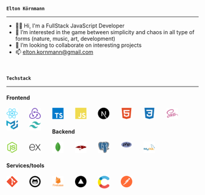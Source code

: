 
**`Elton Körnmann`**

---

- 👨‍💻 Hi, I'm a FullStack JavaScript Developer
- 👀 I’m interested in the game between simplicity and chaos in all type of forms (nature, music, art, development)
- 💞️ I’m looking to collaborate on interesting projects
- 📫 elton.kornmann@gmail.com


<br>


**`Techstack`**

---


<h4>Frontend</h4>
<img width="30" style="padding-right: 30px;" align="left" src="react.svg" alt="React" />
<img width="30" style="padding-right: 30px;" align="left" src="redux.svg" alt="Redux" />
<img width="30" style="padding-right: 30px;" align="left" src="typescript.svg" alt="TypeScript" />
<img width="30" style="padding-right: 30px;" align="left" src="javascript.svg" alt="JavaScript" />
<img width="30" style="padding-right: 30px;" align="left" src="nextjs.svg" />
<img width="30" style="padding-right: 30px;" align="left" src="html.svg" alt="HTML5" />
<img width="30" style="padding-right: 30px;" align="left" src="css.svg" alt="CSS" />
<img width="30" style="padding-right: 30px;" align="left" src="sass.svg" alt="Sass" />
<img width="30" style="padding-right: 30px;" align="left" src="materialui.svg" alt="Material Ui" />
<img width="30" style="padding-right: 30px;" align="left" src="tailwind.svg" alt="Tailwind" />

<br>
<br>

<h4>Backend</h4>
<img width="30" style="padding-right: 30px;" align="left" src="nodejs.svg" alt="NodeJS" />
<img width="30" style="padding-right: 30px;" align="left" src="express.svg" alt="express" />
<img width="30" style="padding-right: 30px;" align="left" src="mongo.svg" alt="MongoDB" />
<img width="30" style="padding-right: 30px;" align="left" src="mongoose.png" alt="Mongoose" />
<img width="30" style="padding-right: 30px;" align="left" src="postgresql.svg" alt="PostgreSQL" />
<img width="30" style="padding-right: 30px;" align="left" src="php.svg" alt="php" />
<img width="30" style="padding-right: 30px;" align="left" src="mysql.svg" alt="MySql" />

<br>
<br>

<h4>Services/tools</h4>
<img width="30" style="padding-right: 30px;" align="left" src="git.svg" />
<img width="30" style="padding-right: 30px;" align="left" src="github.svg" />
<img width="30" style="padding-right: 30px;" align="left" src="firebase.svg" />
<img width="30" style="padding-right: 30px;" align="left" src="vercel.png" />
<img width="30" style="padding-right: 30px;" align="left" src="contentful.svg" />
<img width="30" style="padding-right: 30px;" align="left" src="postman.svg" />
